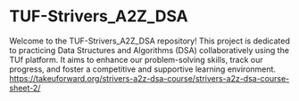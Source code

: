 # TUF-Strivers_A2Z_DSA

Welcome to the TUF-Strivers_A2Z_DSA repository! 
This project is dedicated to practicing Data Structures and Algorithms (DSA) collaboratively using the TUf platform. It aims to enhance our problem-solving skills, track our progress, and foster a competitive and supportive learning environment.
https://takeuforward.org/strivers-a2z-dsa-course/strivers-a2z-dsa-course-sheet-2/
